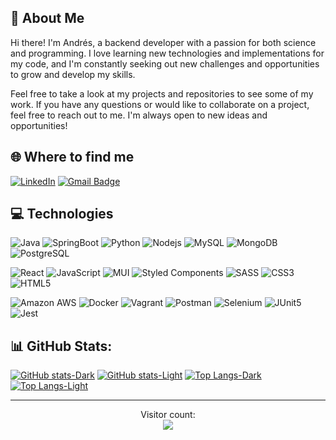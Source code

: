 ## 🍳 About Me
Hi there! I'm Andrés, a backend developer with a passion for both science and programming.
I love learning new technologies and implementations for my code, and I'm constantly seeking out new challenges and opportunities to grow and develop my skills.

Feel free to take a look at my projects and repositories to see some of my work. If you have any questions or would like to collaborate on a project, feel free to reach out to me. I'm always open to new ideas and opportunities!

## 🌐 Where to find me
[![LinkedIn](https://img.shields.io/badge/andresgalvancutinella-%230077B5.svg?logo=linkedin&logoColor=white)](https://linkedin.com/in/andresgalvancutinella/) 
[![Gmail Badge](https://img.shields.io/badge/-8il.andre@gmail.com-d14836?style=flat&logo=gmail&logoColor=white&link=mailto:8il.andre@gmail.com)](mailto:8il.andre@gmail.com)

## 💻 Technologies
[comment]: <> (BACK)
![Java](https://img.shields.io/badge/java-%23ED8B00.svg?style=for-the-badge&logo=java&logoColor=white) 
![SpringBoot](https://img.shields.io/badge/SpringBoot-006400?style=for-the-badge&logo=spring-boot&logoColor=white) 
![Python](https://img.shields.io/badge/python-3670A0?style=for-the-badge&logo=python&logoColor=ffdd54) 
![Nodejs](https://img.shields.io/badge/-Nodejs-339933?style=for-the-badge&logo=Node.js&logoColor=white)
![MySQL](https://img.shields.io/badge/mysql-4479A1.svg?style=for-the-badge&logo=mysql&logoColor=white) 
![MongoDB](https://img.shields.io/badge/-MongoDB-47A248?style=for-the-badge&logo=mongodb&logoColor=white)
![PostgreSQL](https://img.shields.io/badge/-PostgreSQL-336791?style=for-the-badge&logo=postgresql&logoColor=white)
<!--- ![Swagger](https://img.shields.io/badge/-Swagger-006400?style=for-the-badge&logo=swagger&logoColor=white) -->

[comment]: <> (FRONT)
![React](https://img.shields.io/badge/react-%2320232a.svg?style=for-the-badge&logo=react&logoColor=%2361DAFB) 
![JavaScript](https://img.shields.io/badge/javascript-%23323330.svg?style=for-the-badge&logo=javascript&logoColor=%23F7DF1E) 
![MUI](https://img.shields.io/badge/MUI-%230081CB.svg?style=for-the-badge&logo=mui&logoColor=white) 
![Styled Components](https://img.shields.io/badge/styled--components-DB7093?style=for-the-badge&logo=styled-components&logoColor=white) 
![SASS](https://img.shields.io/badge/SASS-hotpink.svg?style=for-the-badge&logo=SASS&logoColor=white) 
![CSS3](https://img.shields.io/badge/css3-%231572B6.svg?style=for-the-badge&logo=css3&logoColor=white) 
![HTML5](https://img.shields.io/badge/html5-%23E34F26.svg?style=for-the-badge&logo=html5&logoColor=white) 

[comment]: <> (CLOUD/INFRA y TESTING)
![Amazon AWS](https://img.shields.io/badge/Amazon%20AWS-232F3E?style=for-the-badge&logo=amazon-aws)
![Docker](https://img.shields.io/badge/docker-%230db7ed.svg?style=for-the-badge&logo=docker&logoColor=white) 
![Vagrant](https://img.shields.io/badge/vagrant-%231563FF.svg?style=for-the-badge&logo=vagrant&logoColor=white) 
![Postman](https://img.shields.io/badge/Postman-FF6C37?style=for-the-badge&logo=postman&logoColor=white) 
![Selenium](https://img.shields.io/badge/Selenium-006400?style=for-the-badge&logo=selenium&logoColor=white) 
![JUnit5](https://img.shields.io/badge/JUnit5-25A162?style=for-the-badge&logo=junit5&logoColor=white) 
![Jest](https://img.shields.io/badge/Jest-C21325?style=for-the-badge&logo=jest&logoColor=white) 

## 📊 GitHub Stats:
[![GitHub stats-Dark](https://github-readme-stats.vercel.app/api?username=AndresGalvan05&count_private=true&show_icons=true&theme=transparent&text_color=fff&title_color=fff&icon_color=f7c214&hide_border=true&hide=contribs)](https://github.com/anuraghazra/github-readme-stats#gh-dark-mode-only)
[![GitHub stats-Light](https://github-readme-stats.vercel.app/api?username=AndresGalvan05&count_private=true&show_icons=true&theme=tokyonight&hide_border=true&hide=contribs)](https://github.com/anuraghazra/github-readme-stats#gh-light-mode-only)
[![Top Langs-Dark](https://github-readme-stats-andresgalvan05.vercel.app/api/top-langs/?username=AndresGalvan05&text_color=fff&title_color=fff&hide_border=true&theme=transparent&layout=compact)](https://github.com/anuraghazra/github-readme-stats#gh-dark-mode-only)
[![Top Langs-Light](https://github-readme-stats-andresgalvan05.vercel.app/api/top-langs/?username=AndresGalvan05&hide_border=true&theme=tokyonight&layout=compact)](https://github.com/anuraghazra/github-readme-stats#gh-light-mode-only)
<!--
[![Top Langs-Dark](https://github-readme-stats.vercel.app/api/top-langs/?username=AndresGalvan05&count_private=true&text_color=fff&title_color=fff&hide_border=true&theme=transparent&layout=compact)](https://github.com/anuraghazra/github-readme-stats#gh-dark-mode-only)
[![Top Langs-Light](https://github-readme-stats.vercel.app/api/top-langs/?username=AndresGalvan05&count_private=true&hide_border=true&theme=tokyonight&layout=compact)](https://github.com/anuraghazra/github-readme-stats#gh-light-mode-only)
 -->
<!--
[![GitHub stats-Dark](https://github-readme-stats-andresgalvan05.vercel.app/api?username=AndresGalvan05&show_icons=true&theme=transparent&text_color=fff&title_color=fff&icon_color=f7c214&hide_border=true&hide=contribs)](https://github.com/anuraghazra/github-readme-stats#gh-dark-mode-only)
[![GitHub stats-Light](https://github-readme-stats-andresgalvan05.vercel.app/api?username=AndresGalvan05&show_icons=true&theme=tokyonight&hide_border=true&hide=contribs)](https://github.com/anuraghazra/github-readme-stats#gh-light-mode-only)
 -->
---
<p align="center"> 
  Visitor count:<br>
  <img src="https://profile-counter.glitch.me/AndresGalvan05/count.svg" />
</p>

<!-- Proudly created with GPRM ( https://gprm.itsvg.in ) -->
